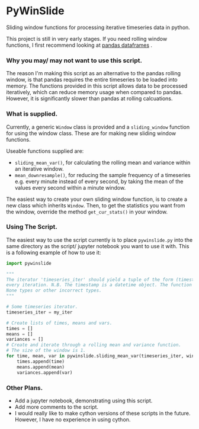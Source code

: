 # PyWinSlide
Sliding window functions for processing iterative timeseries data in python.

This project is still in very early stages. If you need rolling window functions, I first recommend looking at [pandas dataframes](https://pandas.pydata.org/pandas-docs/stable/generated/pandas.DataFrame.rolling.html) .

### Why you may/ may not want to use this script.
The reason I'm making this script as an alternative to the pandas rolling window, is that pandas requires the entire timeseries to be loaded into memory. The functions provided in this script allows data to be processed iteratively, which can reduce memory usage when compared to pandas. However, it is significantly slower than pandas at rolling calcuations.

### What is supplied.
Currently, a generic `Window` class is provided and a `sliding_window` function for using the window class. These are for making new sliding window functions.

Useable functions supplied are:

* `sliding_mean_var()`, for calculating the rolling mean and variance within an iterative window.
* `mean_downresample()`, for reducing the sample frequency of a timeseries e.g. every minute instead of every second, by taking the mean of the values every second within a minute window.

The easiest way to create your own sliding window function, is to create a new class which inherits `Window`. Then, to get the statistics you want from the window, override the method `get_cur_stats()` in your window.


### Using The Script.
The easiest way to use the script currently is to place `pywinslide.py` into the same directory as the script/ jupyter notebook you want to use it with. This is a following example of how to use it:

```py
import pywinslide

"""
The iterator 'timeseries_iter' should yield a tuple of the form (timestamp, number)
every iteration. N.B. The timestamp is a datetime object. The function does not handle
None types or other incorrect types.
"""

# Some timeseries iterator.
timeseries_iter = my_iter

# Create lists of times, means and vars.
times = []
means = []
variances = []
# Create and iterate through a rolling mean and variance function.
# The size of the window is 1.
for time, mean, var in pywinslide.sliding_mean_var(timeseries_iter, window_sz=timedelta(days=1)):
    times.append(time)
    means.append(mean)
    variances.append(var)
```

### Other Plans.
* Add a jupyter notebook, demonstrating using this script.
* Add more comments to the script.
* I would really like to make cython versions of these scripts in the future. However, I have no experience in using cython.

